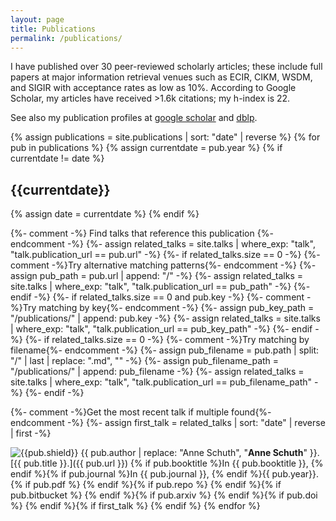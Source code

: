 ```yaml
---
layout: page
title: Publications
permalink: /publications/
---
```


I have published over 30 peer-reviewed scholarly articles; these include full papers at major information retrieval
venues such as ECIR, CIKM, WSDM, and SIGIR with acceptance rates as low as 10%. According to Google Scholar, my articles
have received >1.6k citations; my h-index is 22.

See also my publication profiles at [google scholar](http://scholar.google.nl/citations?user=Y3ahb_wAAAAJ&hl=en)
and [dblp](http://www.dblp.org/search/index.php#query=author:anne_schuth:).

{% assign publications = site.publications | sort: "date" | reverse %}
{% for pub in publications %}
{% assign currentdate = pub.year %}
{% if currentdate != date %}

## {{currentdate}}

{% assign date = currentdate %}
{% endif %}

{%- comment -%}
Find talks that reference this publication
{%- endcomment -%}
{%- assign related_talks = site.talks | where_exp: "talk", "talk.publication_url == pub.url" -%}
{%- if related_talks.size == 0 -%}
  {%- comment -%}Try alternative matching patterns{%- endcomment -%}
  {%- assign pub_path = pub.url | append: "/" -%}
  {%- assign related_talks = site.talks | where_exp: "talk", "talk.publication_url == pub_path" -%}
{%- endif -%}
{%- if related_talks.size == 0 and pub.key -%}
  {%- comment -%}Try matching by key{%- endcomment -%}
  {%- assign pub_key_path = "/publications/" | append: pub.key -%}
  {%- assign related_talks = site.talks | where_exp: "talk", "talk.publication_url == pub_key_path" -%}
{%- endif -%}
{%- if related_talks.size == 0 -%}
  {%- comment -%}Try matching by filename{%- endcomment -%}
  {%- assign pub_filename = pub.path | split: "/" | last | replace: ".md", "" -%}
  {%- assign pub_filename_path = "/publications/" | append: pub_filename -%}
  {%- assign related_talks = site.talks | where_exp: "talk", "talk.publication_url == pub_filename_path" -%}
{%- endif -%}

{%- comment -%}Get the most recent talk if multiple found{%- endcomment -%}
{%- assign first_talk = related_talks | sort: "date" | reverse | first -%}

![{{pub.shield}}](https://img.shields.io/badge/{{pub.shield}}) {{ pub.author | replace: "Anne Schuth", "**Anne Schuth**" }}. [{{ pub.title }}.]({{ pub.url }}) {% if pub.booktitle %}In {{ pub.booktitle }}, {% endif %}{% if
pub.journal %}In {{ pub.journal }}, {% endif %}{{ pub.year}}.{% if
pub.pdf %}&nbsp;[<i class="fa fa-file-pdf-o"></i>]({{pub.pdf}}){% endif %}{% if
pub.repo %}&nbsp;[<i class="fa fa-github"></i>]({{pub.repo}}){% endif %}{% if
pub.bitbucket %}&nbsp;[<i class="fa fa-bitbucket"></i>]({{pub.bitbucket}}){% endif %}{% if
pub.arxiv %}&nbsp;[<i class="fa fa-archive"></i>](https://arxiv.org/abs/{{pub.arxiv}}){% endif %}{% if
pub.doi %}&nbsp;[<i class="fa fa-link"></i>](https://doi.org/{{pub.doi}}){% endif %}{% if
first_talk %}&nbsp;[<i class="fa fa-microphone"></i>]({{first_talk.url}}){% endif %}
{% endfor %}
